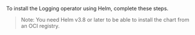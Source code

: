 To install the Logging operator using Helm, complete these steps.

> Note: You need Helm v3.8 or later to be able to install the chart from an OCI registry.

